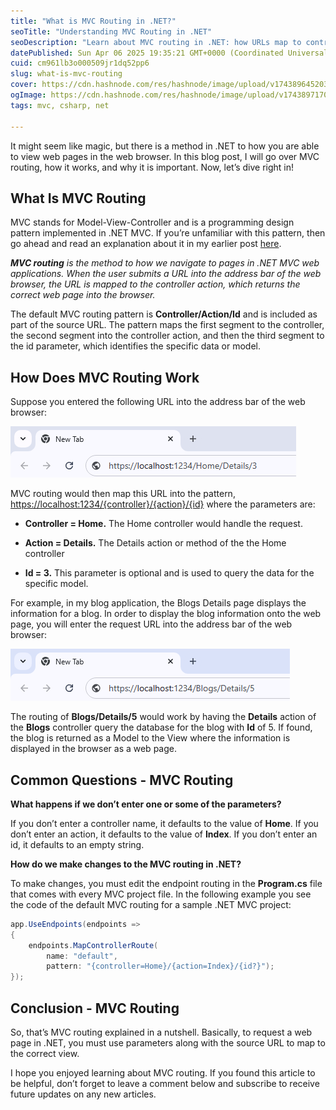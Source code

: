 ```yaml
---
title: "What is MVC Routing in .NET?"
seoTitle: "Understanding MVC Routing in .NET"
seoDescription: "Learn about MVC routing in .NET: how URLs map to controller actions to display web pages efficiently in MVC applications"
datePublished: Sun Apr 06 2025 19:35:21 GMT+0000 (Coordinated Universal Time)
cuid: cm961lb3o000509jr1dq52pp6
slug: what-is-mvc-routing
cover: https://cdn.hashnode.com/res/hashnode/image/upload/v1743896452031/f85148ff-9d6f-42a6-95e9-2dad7f82495a.png
ogImage: https://cdn.hashnode.com/res/hashnode/image/upload/v1743897170367/48f93838-7781-4878-b082-da9b0bc25ef2.png
tags: mvc, csharp, net

---
```


It might seem like magic, but there is a method in .NET to how you are able to view web pages in the web browser. In this blog post, I will go over MVC routing, how it works, and why it is important. Now, let’s dive right in!

## What Is MVC Routing 

MVC stands for Model-View-Controller and is a programming design pattern implemented in .NET MVC. If you’re unfamiliar with this pattern, then go ahead and read an explanation about it in my earlier post [here](https://hashnode.com/post/cm90uaefk001f09jn2soq7bhk). 

***MVC routing*** *is the method to how we navigate to pages in .NET MVC web applications. When the user submits a URL into the address bar of the web browser, the URL is mapped to the controller action, which returns the correct web page into the browser.* 

The default MVC routing pattern is **Controller/Action/Id** and is included as part of the source URL. The pattern maps the first segment to the controller, the second segment into the controller action, and then the third segment to the id parameter, which identifies the specific data or model. 

## How Does MVC Routing Work 

Suppose you entered the following URL into the address bar of the web browser:

![browser-example](https://github.com/c-eze/Hashnode/blob/main/What%20is%20MVC%20Routing/browser.png?raw=true)

MVC routing would then map this URL into the pattern, [https://localhost:1234/{controller}/{action}/{id}](#) where the parameters are:

* **Controller = Home.** The Home controller would handle the request.  
    
* **Action = Details.** The Details action or method of the the Home controller  
    
* **Id = 3.** This parameter is optional and is used to query the data for the specific model.  

For example, in my blog application, the Blogs Details page displays the information for a blog. In order to display the blog information onto the web page, you will enter the request URL into the address bar of the web browser: 

![browser-example-2](https://github.com/c-eze/Hashnode/blob/main/What%20is%20MVC%20Routing/browser-2.png?raw=true)

The routing of **Blogs/Details/5** would work by having the **Details** action of the **Blogs** controller query the database for the blog with **Id** of 5. If found, the blog is returned as a Model to the View where the information is displayed in the browser as a web page.

## Common Questions -  MVC Routing

**What happens if we don’t enter one or some of the parameters?** 

If you don’t enter a controller name, it defaults to the value of **Home**. If you don’t enter an action, it defaults to the value of **Index**. If you don’t enter an id, it defaults to an empty string.  
     
**How do we make changes to the MVC routing in .NET?** 

To make changes, you must edit the endpoint routing in the **Program.cs** file that comes with every MVC project file. In the following example you see the code of the default MVC routing for a sample .NET MVC project: 

```csharp
app.UseEndpoints(endpoints =>  
{    
    endpoints.MapControllerRoute(  
        name: "default",  
        pattern: "{controller=Home}/{action=Index}/{id?}");  
});  
```

## Conclusion - MVC Routing

So, that’s MVC routing explained in a nutshell. Basically, to request a web page in .NET, you must use parameters along with the source URL to map to the correct view. 

I hope you enjoyed learning about MVC routing. If you found this article to be helpful, don’t forget to leave a comment below and subscribe to receive future updates on any new articles.
